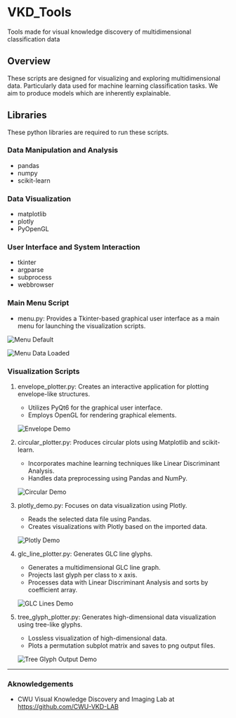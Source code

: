 # VKD_Tools

Tools made for visual knowledge discovery of multidimensional classification data

## Overview

These scripts are designed for visualizing and exploring multidimensional data. Particularly data used for machine learning classification tasks. We aim to produce models which are inherently explainable.

## Libraries

These python libraries are required to run these scripts.

### Data Manipulation and Analysis

- pandas
- numpy
- scikit-learn

### Data Visualization

- matplotlib
- plotly
- PyOpenGL

### User Interface and System Interaction

- tkinter
- argparse
- subprocess
- webbrowser

### Main Menu Script

- menu.py: Provides a Tkinter-based graphical user interface as a main menu for launching the visualization scripts.

![Menu Default](screenshots/menu1.png)

![Menu Data Loaded](screenshots/menu2.png)

### Visualization Scripts

1. envelope_plotter.py: Creates an interactive application for plotting envelope-like structures.
    - Utilizes PyQt6 for the graphical user interface.
    - Employs OpenGL for rendering graphical elements.  

    ![Envelope Demo](screenshots/envelope1.png)

2. circular_plotter.py: Produces circular plots using Matplotlib and scikit-learn.
    - Incorporates machine learning techniques like Linear Discriminant Analysis.
    - Handles data preprocessing using Pandas and NumPy.  

    ![Circular Demo](screenshots/circular1.png)

3. plotly_demo.py: Focuses on data visualization using Plotly.
    - Reads the selected data file using Pandas.
    - Creates visualizations with Plotly based on the imported data.  

    ![Plotly Demo](screenshots/plotly1.png)

4. glc_line_plotter.py: Generates GLC line glyphs.
    - Generates a multidimensional GLC line graph.
    - Projects last glyph per class to x axis.
    - Processes data with Linear Discriminant Analysis and sorts by coefficient array.

    ![GLC Lines Demo](screenshots/glc_lines.png)

5. tree_glyph_plotter.py: Generates high-dimensional data visualization using tree-like glyphs.
    - Lossless visualization of high-dimensional data.
    - Plots a permutation subplot matrix and saves to png output files.

    ![Tree Glyph Output Demo](screenshots/wheat_seeds_combinatorial_trees_1.png)

---

### Aknowledgements

- CWU Visual Knowledge Discovery and Imaging Lab at <https://github.com/CWU-VKD-LAB>
